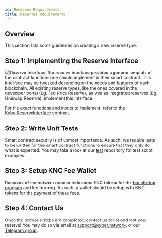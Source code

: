 ```yaml
---
id: Reserves-Requirements
title: Reserves Requirements
---
```

## Overview
This section lists some guidelines on creating a new reserve type.

## Step 1: Implementing the Reserve Interface
![Reserve Interface](/uploads/reserveinterface.png "Reserve Interface")
The reserve interface provides a generic template of the contract functions one should implement in their smart contract. This interface may be tweaked depending on the needs and features of each blockchain. All existing reserve types, like the ones covered in the developer portal (Eg. Fed Price Reserve), as well as integrated reserves (Eg. Uniswap Reserve), implement this interface.

For the exact functions and inputs to implement, refer to the [KyberReserveInterface](References-KyberReserveInterface.md) contract.

## Step 2: Write Unit Tests
Smart contract security is of upmost importance. As such, we require tests to be written for the smart contract functions to ensure that they only do what is expected. You may take a look at our [test](https://github.com/KyberNetwork/smart-contracts/tree/master/test) repository for test script examples.

## Step 3: Setup KNC Fee Wallet
Reserves of the network need to hold some KNC tokens for the [fee sharing program](integrations-feesharing.md#fee-example) and fee burning. As such, a wallet should be setup with KNC tokens for the payment of these fees.

## Step 4: Contact Us
Once the previous steps are completed, contact us to list and test your reserve! You may do so via email at support@kyber.network, or our [Telegram group](https://t.me/kyberdeveloper).

